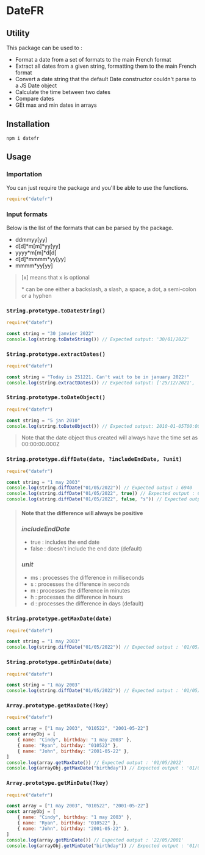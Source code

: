 # DateFR

## Utility

This package can be used to :

- Format a date from a set of formats to the main French format
- Extract all dates from a given string, formatting them to the main French format
- Convert a date string that the default Date constructor couldn't parse to a JS Date object
- Calculate the time between two dates
- Compare dates
- GEt max and min dates in arrays

## Installation

```
npm i datefr
```

## Usage

### Importation

You can just require the package and you'll be able to use the functions.

```js
require("datefr")
```

### Input formats

Below is the list of the formats that can be parsed by the package.

- ddmmyy[yy]
- d[d]\*m[m]\*yy[yy]
- yyyy\*m[m]\*d[d]
- d[d]\*mmmm\*yy[yy]
- mmmm\*yy[yy]

> [x] means that x is optional
>
> \* can be one either a backslash, a slash, a space, a dot, a semi-colon or a hyphen

### `String.prototype.toDateString()`

```js
require("datefr")

const string = "30 janvier 2022"
console.log(string.toDateString()) // Expected output: '30/01/2022'
```

### `String.prototype.extractDates()`

```js
require("datefr")

const string = "Today is 251221. Can't wait to be in january 2022!"
console.log(string.extractDates()) // Expected output: ['25/12/2021', '01/2022']
```

### `String.prototype.toDateObject()`

```js
require("datefr")

const string = "5 jan 2010"
console.log(string.toDateObject()) // Expected output: 2010-01-05T00:00:00.000Z
```

> Note that the date object thus created will always have the time set as 00:00:00.000Z

### `String.prototype.diffDate(date, ?includeEndDate, ?unit)`

```js
require("datefr")

const string = "1 may 2003"
console.log(string.diffDate("01/05/2022")) // Expected output : 6940
console.log(string.diffDate("01/05/2022", true)) // Expected output : 6941
console.log(string.diffDate("01/05/2022", false, "s")) // Expected output : 599616000
```

> #### Note that the difference will always be positive
>
> ### _includeEndDate_
>
> - true : includes the end date
> - false : doesn't include the end date (default)
>
> ### _unit_
>
> - ms : processes the difference in milliseconds
> - s : processes the difference in seconds
> - m : processes the difference in minutes
> - h : processes the difference in hours
> - d : processes the difference in days (default)

### `String.prototype.getMaxDate(date)`

```js
require("datefr")

const string = "1 may 2003"
console.log(string.diffDate("01/05/2022")) // Expected output : '01/05/2022'
```

### `String.prototype.getMinDate(date)`

```js
require("datefr")

const string = "1 may 2003"
console.log(string.diffDate("01/05/2022")) // Expected output : '01/05/2003'
```

### `Array.prototype.getMaxDate(?key)`

```js
require("datefr")

const array = ["1 may 2003", "010522", "2001-05-22"]
const arrayObj = [
	{ name: "Cindy", birthday: "1 may 2003" },
	{ name: "Ryan", birthday: "010522" },
	{ name: "John", birthday: "2001-05-22" },
]
console.log(array.getMaxDate()) // Expected output : '01/05/2022'
console.log(arrayObj.getMaxDate("birthday")) // Expected output : '01/05/2022'
```

### `Array.prototype.getMinDate(?key)`

```js
require("datefr")

const array = ["1 may 2003", "010522", "2001-05-22"]
const arrayObj = [
	{ name: "Cindy", birthday: "1 may 2003" },
	{ name: "Ryan", birthday: "010522" },
	{ name: "John", birthday: "2001-05-22" },
]
console.log(array.getMinDate()) // Expected output : '22/05/2001'
console.log(arrayObj.getMinDate("birthday")) // Expected output : '01/05/2022'
```
